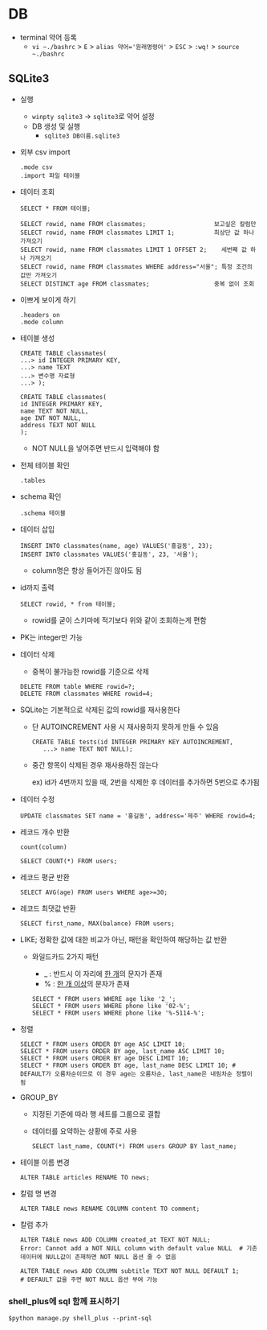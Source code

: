 # DB

- terminal 약어 등록
  - `vi ~./bashrc` > `E` > `alias 약어='원래명령어'` > `ESC` > `:wq!` > `source ~./bashrc`

## SQLite3

- 실행

  - `winpty sqlite3` -> `sqlite3`로 약어 설정
  - DB 생성 및 실행
    -  `sqlite3 DB이름.sqlite3`

- 외부 csv import

  ```sqlite
  .mode csv
  .import 파일 테이블
  ```

- 데이터 조회

  ```sqlite
  SELECT * FROM 테이블;
  ```

  ```sqlite
  SELECT rowid, name FROM classmates; 				    보고싶은 칼럼만
  SELECT rowid, name FROM classmates LIMIT 1; 		    최상단 값 하나 가져오기
  SELECT rowid, name FROM classmates LIMIT 1 OFFSET 2;    세번째 값 하나 가져오기
  SELECT rowid, name FROM classmates WHERE address="서울"; 특정 조건의 값만 가져오기
  SELECT DISTINCT age FROM classmates;					중복 없이 조회
  ```

  

- 이쁘게 보이게 하기

  ```sqlite
  .headers on
  .mode column
  ```

- 테이블 생성

  ```sqlite
  CREATE TABLE classmates(
  ...> id INTEGER PRIMARY KEY,
  ...> name TEXT
  ...> 변수명 자료형
  ...> );
  
  CREATE TABLE classmates(
  id INTEGER PRIMARY KEY,
  name TEXT NOT NULL,
  age INT NOT NULL,
  address TEXT NOT NULL
  );
  ```

  - NOT NULL을 넣어주면 반드시 입력해야 함

- 전체 테이블 확인

  `.tables`

- schema 확인

  `.schema 테이블`

- 데이터 삽입

  ```sqlite
  INSERT INTO classmates(name, age) VALUES('홍길동', 23);
  INSERT INTO classmates VALUES('홍길동', 23, '서울');
  ```

  - column명은 항상 들어가진 않아도 됨

- id까지 출력

  ```sqlite
  SELECT rowid, * from 테이블;
  ```

  - rowid를 굳이 스키마에 적기보다 위와 같이 조회하는게 편함

- PK는 integer만 가능

- 데이터 삭제

  - 중복이 불가능한 rowid를 기준으로 삭제

  ```sqlite
  DELETE FROM table WHERE rowid=?;
  DELETE FROM classmates WHERE rowid=4;
  ```

- SQLite는 기본적으로 삭제된 값의 rowid를 재사용한다

  - 단 AUTOINCREMENT 사용 시 재사용하지 못하게 만들 수 있음

    ```sqlite
    CREATE TABLE tests(id INTEGER PRIMARY KEY AUTOINCREMENT,
       ...> name TEXT NOT NULL);
    ```

  - 중간 항목이 삭제된 경우 재사용하진 않는다

    ex) id가 4번까지 있을 때, 2번을 삭제한 후 데이터를 추가하면 5번으로 추가됨

- 데이터 수정

  ```sqlite
  UPDATE classmates SET name = '홍길동', address='제주' WHERE rowid=4;
  ```

- 레코드 개수 반환

  `count(column)`

  ```sqlite
  SELECT COUNT(*) FROM users;
  ```

- 레코드 평균 반환

  ```sqlite
  SELECT AVG(age) FROM users WHERE age>=30;
  ```

- 레코드 최댓값 반환

  ```sqlite
  SELECT first_name, MAX(balance) FROM users;
  ```

- LIKE; 정확한 값에 대한 비교가 아닌, 패턴을 확인하여 해당하는 값 반환

  - 와일드카드 2가지 패턴

    - _ : 반드시 이 자리에 <u>한 개</u>의 문자가 존재
    - % : <u>한 개 이상</u>의 문자가 존재

    ```sqlite
    SELECT * FROM users WHERE age like '2_';
    SELECT * FROM users WHERE phone like '02-%';
    SELECT * FROM users WHERE phone like '%-5114-%';
    ```

- 정렬

  ```sqlite
  SELECT * FROM users ORDER BY age ASC LIMIT 10;
  SELECT * FROM users ORDER BY age, last_name ASC LIMIT 10;
  SELECT * FROM users ORDER BY age DESC LIMIT 10;
  SELECT * FROM users ORDER BY age, last_name DESC LIMIT 10; # DEFAULT가 오름차순이므로 이 경우 age는 오름차순, last_name은 내림차순 정렬이 됨
  ```

- GROUP_BY

  - 지정된 기준에 따라 행 세트를 그룹으로 결합

  - 데이터를 요약하는 상황에 주로 사용

    ```sqlite
    SELECT last_name, COUNT(*) FROM users GROUP BY last_name;
    ```

- 테이블 이름 변경

  ```sqlite
  ALTER TABLE articles RENAME TO news;
  ```

- 칼럼 명 변경

  ```sqlite
  ALTER TABLE news RENAME COLUMN content TO comment;
  ```

- 칼럼 추가

  ```sqlite
  ALTER TABLE news ADD COLUMN created_at TEXT NOT NULL;
  Error: Cannot add a NOT NULL column with default value NULL  # 기존 데이터에 NULL값이 존재하면 NOT NULL 옵션 줄 수 없음
  
  ALTER TABLE news ADD COLUMN subtitle TEXT NOT NULL DEFAULT 1;
  # DEFAULT 값을 주면 NOT NULL 옵션 부여 가능
  
  ```



### shell_plus에 sql 함께 표시하기

```shell
$python manage.py shell_plus --print-sql
```

